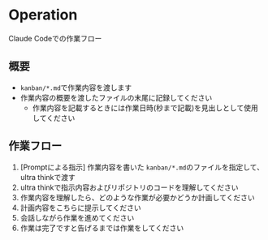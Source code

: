 # Operation

Claude Codeでの作業フロー

## 概要

- `kanban/*.md`で作業内容を渡します
- 作業内容の概要を渡したファイルの末尾に記録してください
  - 作業内容を記載するときには作業日時(秒まで記載)を見出しとして使用してください

## 作業フロー

1. [Promptによる指示] 作業内容を書いた `kanban/*.md`のファイルを指定して、ultra thinkで渡す
1. ultra thinkで指示内容およびリポジトリのコードを理解してください
1. 作業内容を理解したら、どのような作業が必要かどうか計画してください
1. 計画内容をこちらに提示してください
1. 会話しながら作業を進めてください
1. 作業は完了ですと告げるまでは作業をしてください